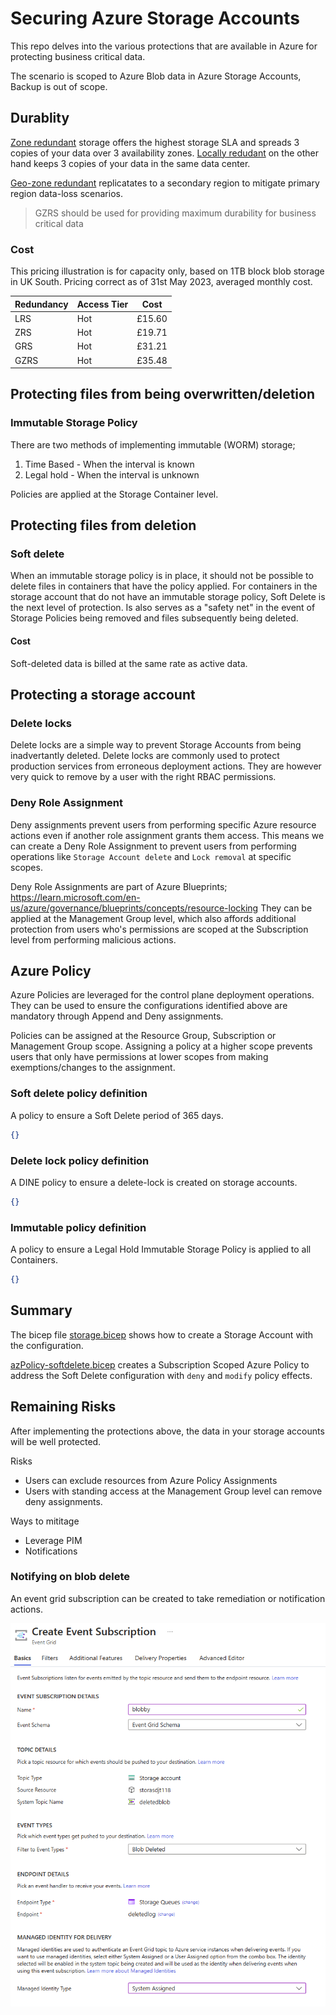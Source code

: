 # Securing Azure Storage Accounts

This repo delves into the various protections that are available in Azure for protecting business critical data.

The scenario is scoped to Azure Blob data in Azure Storage Accounts, Backup is out of scope.

## Durablity

[Zone redundant](https://learn.microsoft.com/en-us/azure/storage/common/storage-redundancy#zone-redundant-storage) storage offers the highest storage SLA and spreads 3 copies of your data over 3 availability zones. [Locally redudant](https://learn.microsoft.com/en-us/azure/storage/common/storage-redundancy#locally-redundant-storage) on the other hand keeps 3 copies of your data in the same data center.

[Geo-zone redundant](https://learn.microsoft.com/en-us/azure/storage/common/storage-redundancy#geo-zone-redundant-storage) replicatates to a secondary region to mitigate primary region data-loss scenarios.

> GZRS should be used for providing maximum durability for business critical data

### Cost

This pricing illustration is for capacity only, based on 1TB block blob storage in UK South. Pricing correct as of 31st May 2023, averaged monthly cost.

Redundancy | Access Tier | Cost 
---------- | ----------- | ----
LRS | Hot | £15.60
ZRS | Hot | £19.71
GRS | Hot | £31.21
GZRS | Hot | £35.48

## Protecting files from being overwritten/deletion

### Immutable Storage Policy

There are two methods of implementing immutable (WORM) storage;

1. Time Based - When the interval is known
2. Legal hold - When the interval is unknown

Policies are applied at the Storage Container level.

## Protecting files from deletion

### Soft delete

When an immutable storage policy is in place, it should not be possible to delete files in containers that have the policy applied. For containers in the storage account that do not have an immutable storage policy, Soft Delete is the next level of protection. Is also serves as a "safety net" in the event of Storage Policies being removed and files subsequently being deleted. 

#### Cost

Soft-deleted data is billed at the same rate as active data.


## Protecting a storage account

### Delete locks

Delete locks are a simple way to prevent Storage Accounts from being inadvertantly deleted. Delete locks are commonly used to protect production services from erroneous deployment actions. They are however very quick to remove by a user with the right RBAC permissions.

### Deny Role Assignment

Deny assignments prevent users from performing specific Azure resource actions even if another role assignment grants them access. This means we can create a Deny Role Assignment to prevent users from performing operations like `Storage Account delete` and `Lock removal` at specific scopes.

Deny Role Assignments are part of Azure Blueprints; https://learn.microsoft.com/en-us/azure/governance/blueprints/concepts/resource-locking
They can be applied at the Management Group level, which also affords additional protection from users who's permissions are scoped at the Subscription level from performing malicious actions.

## Azure Policy

Azure Policies are leveraged for the control plane deployment operations. They can be used to ensure the configurations identified above are mandatory through Append and Deny assignments.

Policies can be assigned at the Resource Group, Subscription or Management Group scope. Assigning a policy at a higher scope prevents users that only have permissions at lower scopes from making exemptions/changes to the assignment.

### Soft delete policy definition

A policy to ensure a Soft Delete period of 365 days.

```json
{}
```

### Delete lock policy definition

A DINE policy to ensure a delete-lock is created on storage accounts.

```json
{}
```

### Immutable policy definition

A policy to ensure a Legal Hold Immutable Storage Policy is applied to all Containers.

```json
{}
```

## Summary

The bicep file [storage.bicep](storage.bicep) shows how to create a Storage Account with the configuration.

[azPolicy-softdelete.bicep](azPolicy-softdelete.bicep) creates a Subscription Scoped Azure Policy to address the Soft Delete configuration with `deny` and `modify` policy effects.

## Remaining Risks

After implementing the protections above, the data in your storage accounts will be well protected.

Risks 

- Users can exclude resources from Azure Policy Assignments
- Users with standing access at the Management Group level can remove deny assignments.

Ways to mititage

- Leverage PIM 
- Notifications

### Notifying on blob delete

An event grid subscription can be created to take remediation or notification actions.

![blob delete event](assets/eventgrid.png)
